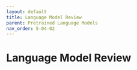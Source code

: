 ```yaml
---
layout: default
title: Language Model Review
parent: Pretrained Language Models
nav_order: 5-04-02
---
```


# Language Model Review
